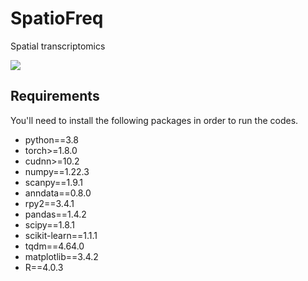 # SpatioFreq
Spatial transcriptomics

![](https://github.com/JinmiaoChenLab/GraphST/blob/main/GraphST.jpg)

## Requirements
You'll need to install the following packages in order to run the codes.
* python==3.8
* torch>=1.8.0
* cudnn>=10.2
* numpy==1.22.3
* scanpy==1.9.1
* anndata==0.8.0
* rpy2==3.4.1
* pandas==1.4.2
* scipy==1.8.1
* scikit-learn==1.1.1
* tqdm==4.64.0
* matplotlib==3.4.2
* R==4.0.3

